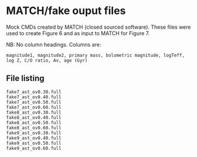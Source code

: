 # MATCH/fake ouput files

Mock CMDs created by MATCH (closed sourced software).
These files were used to create Figure 6 and as input to MATCH for Figure 7.

NB: No column headings. Columns are:

    magnitude1, magnitude2, primary mass, bolometric magnitude, logTeff, log Z, C/O ratio, Av, age (Gyr)


## File listing

    fake7_ast_ov0.30.full
    fake7_ast_ov0.40.full
    fake7_ast_ov0.50.full
    fake7_ast_ov0.60.full
    fake8_ast_ov0.30.full
    fake8_ast_ov0.40.full
    fake8_ast_ov0.50.full
    fake8_ast_ov0.60.full
    fake9_ast_ov0.30.full
    fake9_ast_ov0.40.full
    fake9_ast_ov0.50.full
    fake9_ast_ov0.60.full
